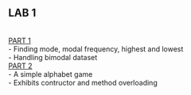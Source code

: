 <h2>LAB 1</h2>
<br>
<u>PART 1</u>
<br>
- Finding mode, modal frequency, highest and lowest<br>
- Handling bimodal dataset<br>
<u>PART 2</u><br>
- A simple alphabet game<br>
- Exhibits contructor and method overloading
